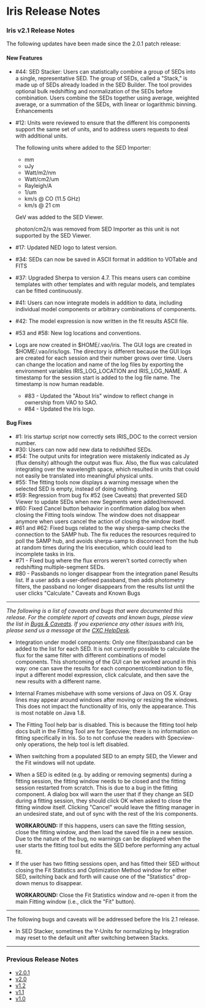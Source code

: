 # Iris Release Notes


### Iris v2.1 Release Notes

The following updates have been made since the 2.0.1 patch release:

#### New Features

  * \#44: SED Stacker: Users can statistically combine a group of SEDs into a single, representative SED. The group of SEDs, called a "Stack," is made up of SEDs already loaded in the SED Builder. The tool provides optional bulk redshifting and normalization of the SEDs before combination. Users combine the SEDs together using average, weighted average, or a summation of the SEDs, with linear or logarithmic binning.
Enhancements
  * \#12: Units were reviewed to ensure that the different Iris components support the same set of units, and to address users requests to deal with additional units. 

    The following units where added to the SED Importer:

    * mm
    * uJy
    * Watt/m2/nm
    * Watt/cm2/um
    * Rayleigh/A
    * 1/um
    * km/s @ CO (11.5 GHz)
    * km/s @ 21 cm	

    GeV was added to the SED Viewer. 

    photon/cm2/s was removed from SED Importer as this unit is not supported by the SED Viewer. 

  * \#17: Updated NED logo to latest version.
  * \#34: SEDs can now be saved in ASCII format in addition to VOTable and FITS
  * \#37: Upgraded Sherpa to version 4.7. This means users can combine templates with other templates and with regular models, and templates can be fitted continuously.
  * \#41: Users can now integrate models in addition to data, including individual model components or arbitrary combinations of components.
  * \#42: The model expression is now written in the fit results ASCII file.
  * \#53 and #58: New log locations and conventions.

  * Logs are now created in $HOME/.vao/iris. The GUI logs are created in $HOME/.vao/iris/logs. The directory is different because the GUI logs are created for each session and their number grows over time. Users can change the location and name of the log files by exporting the environment variables IRIS\_LOG\_LOCATION and IRIS\_LOG\_NAME. A timestamp for the session start is added to the log file name. The timestamp is now human readable.
    * \#83 - Updated the "About Iris" window to reflect change in ownership from VAO to SAO.
    * \#84 - Updated the Iris logo.

#### Bug Fixes

  * \#1: Iris startup script now correctly sets IRIS_DOC to the correct version number.
  * \#30: Users can now add new data to redshifted SEDs.
  * \#54: The output units for integration were mistakenly indicated as Jy (flux density) although the output was flux. Also, the flux was calculated integrating over the wavelength space, which resulted in units that could not easily be translated into meaningful physical units.
  * \#55: The fitting tools now displays a warning message when the selected SED is empty, instead of doing nothing.
  * \#59: Regression from bug fix #52 (see Caveats) that prevented SED Viewer to update SEDs when new Segments were added/removed.
  * \#60: Fixed Cancel button behavior in confirmation dialog box when closing the Fitting tools window. The window does not disappear anymore when users cancel the action of closing the window itself.
  * \#61 and #62: Fixed bugs related to the way sherpa-samp checks the connection to the SAMP hub. The fix reduces the resources required to poll the SAMP hub, and avoids sherpa-samp to disconnect from the hub at random times during the Iris execution, which could lead to incomplete tasks in Iris.
  * \#71 - Fixed bug where the flux errors weren't sorted correctly when redshifting multiple-segment SEDs.
  * \#80 - Passbands no longer disappear from the integration panel Results list. If a user adds a user-defined passband, then adds photometry filters, the passband no longer disappears from the results list until the user clicks "Calculate."
Caveats and Known Bugs

-----------------------

*The following is a list of caveats and bugs that were documented this release. For the complete report of caveats and known bugs, please view the list in [Bugs & Caveats][bugs]. If you experience any other issues with Iris, please send us a message at the [CXC HelpDesk][helpdesk].*

  * Integration under model components: Only one filter/passband can be added to the list for each SED. It is not currently possible to calculate the flux for the same filter with different combinations of model components. This shortcoming of the GUI can be worked around in this way: one can save the results for each component/combination to file, input a different model expression, click calculate, and then save the new results with a different name.
  
  * Internal Frames misbehave with some versions of Java on OS X. Gray lines may appear around windows after moving or resizing the windows. This does not impact the functionality of Iris, only the appearance. This is most notable on Java 1.8.
  
  * The Fitting Tool help bar is disabled. This is because the fitting tool help docs built in the Fitting Tool are for Specview; there is no information on fitting specifically in Iris. So to not confuse the readers with Specview-only operations, the help tool is left disabled.
  
  * When switching from a populated SED to an empty SED, the Viewer and the Fit windows will not update.
  
  * When a SED is edited (e.g. by adding or removing segments) during a fitting session, the fitting window needs to be closed and the fitting session restarted from scratch. This is due to a bug in the fitting component. A dialog box will warn the user that if they change an SED during a fitting session, they should click OK when asked to close the fitting window itself. Clicking "Cancel" would leave the fitting manager in an undesired state, and out of sync with the rest of the Iris components. 

    **WORKAROUND:** If this happens, users can save the fitting session, close the fitting window, and then load the saved file in a new session. Due to the nature of the bug, no warnings can be displayed when the user starts the fitting tool but edits the SED before performing any actual fit. 
   
  * If the user has two fitting sessions open, and has fitted their SED without closing the Fit Statistics and Optimization Method window for either SED, switching back and forth will cause one of the "Statistics" drop-down menus to disappear. 

    **WORKAROUND:** Close the Fit Statistics window and re-open it from the main Fitting window (i.e., click the "Fit" button).

-------------------------

The following bugs and caveats will be addressed before the Iris 2.1 release.

  * In SED Stacker, sometimes the Y-Units for normalizing by Integration may reset to the default unit after switching between Stacks.
  
-------------------------

### Previous Release Notes

  * [v2.0.1](/iris/v2.0.1/releasenotes/index.html)
  * [v2.0](/iris/v2.0/releasenotes/index.html)
  * [v1.2](/iris/v1.2/releasenotes/index.html)
  * [v1.1](/iris/v1.1/releasenotes/index.html)
  * [v1.0](/iris/v1.0/releasenotes/index.html)
  

<!-- threads -->
[sedstacker]: 		../threads/science/sedstacker/index.html "SED Stacker"
[science]: 			../threads/science/index.html "Shift, Interpolate, and Integrate"
[entry]: 			../threads/entry/index.html "Loading SED Data into Iris"
[fit]: 				../threads/fits/index.html "Modeling and Fiting SED Data"
[importer]: 		../threads/importer/index.html "Building and Managing SEDs"
[plot]: 			../threads/plot/index.html "Visualizing SED Data"
[analysis]: 		../threads/analysis/index.html "Analyzing SED Data in Iris"
[save]: 			../threads/save/index.html "Saving SED Data"
[sdk]: 				../threads/sdk/index.html "Developing Plugins: the Iris Software Development Kit"
[plugin_manager]: 	../threads/plugin_manager/index.html "Plugin Manager"

<!-- reference files -->
[download]: 		../download/index.html "Download and Installation"
[smoke_test]: 		../download/smoke_tests.html "Smoke Test"
[macosx105]:		../download/macosx_test.html "Mac OS X 10.5 Download Instructions"
[download_trouble]: ../bugs/smoke.html
[supported_files]: 	../references/importer_files.html
[models]: 			../references/models.html
[faq]: 				../faq/index.html "FAQs"
[releasenotes]: 	../releasenotes/index.html "Release Notes"
[publications]: 	../publications/index.html "Iris Publications"
[bugs]: 			../bugs/index.html "Bugs and Caveats"

<!-- CXC links -->
[helpdesk]:			/helpdesk/ "CXC HelpDesk"
[sao]:				http://cfa.harvard.edu/sao "Smithsonian Astrophysical Observatory"
[cxc]:				/ "Chandra X-Ray Observatory"
[sherpa]:			/sherpa/ "Sherpa"

<!-- Navigation -->
[toc]:				#toc
[top]:      		#top
